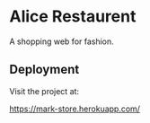 # Alice Restaurent

A shopping web for fashion.



## Deployment

Visit the project at:

https://mark-store.herokuapp.com/

